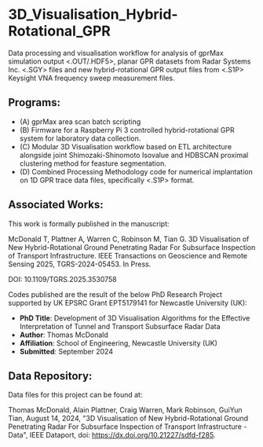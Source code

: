 # 3D_Visualisation_Hybrid-Rotational_GPR
Data processing and visualisation workflow for analysis of gprMax simulation output &lt;.OUT/.HDF5>, planar GPR datasets from Radar Systems Inc. &lt;.SGY> files and new hybrid-rotational GPR output files from &lt;.S1P> Keysight VNA frequency sweep measurement files. 

## Programs: 
- (A) gprMax area scan batch scripting
- (B) Firmware for a Raspberry Pi 3 controlled hybrid-rotational GPR system for laboratory data collection.  
- (C) Modular 3D Visualisation workflow based on ETL architecture alongside joint Shimozaki-Shinomoto Isovalue and HDBSCAN proximal clustering method for feasture segmentation.
- (D) Combined Processing Methodology code for numerical implantation on 1D GPR trace data files, specifically <.S1P> format. 

## Associated Works:
This work is formally published in the manuscript: 

McDonald T, Plattner A, Warren C, Robinson M, Tian G. 3D Visualisation of New Hybrid-Rotational Ground Penetrating Radar For Subsurface Inspection of Transport Infrastructure. IEEE Transactions on Geoscience and Remote Sensing 2025, TGRS-2024-05453. In Press.

DOI: 10.1109/TGRS.2025.3530758

Codes published are the result of the below PhD Research Project supported by UK EPSRC Grant EPT5179141
for Newcastle University (UK): 

- **PhD Title**: Development of 3D Visualisation Algorithms for the Effective Interpretation of Tunnel and Transport Subsurface Radar Data 
- **Author**: Thomas McDonald
- **Affiliation**: School of Engineering, Newcastle University (UK)
- **Submitted**: September 2024

## Data Repository:
Data files for this project can be found at: 

Thomas McDonald, Alain Plattner, Craig Warren, Mark Robinson, GuiYun Tian, August 14, 2024, "3D Visualisation of New Hybrid-Rotational Ground Penetrating Radar For Subsurface Inspection of Transport Infrastructure - Data", IEEE Dataport, doi: https://dx.doi.org/10.21227/sdfd-f285.
